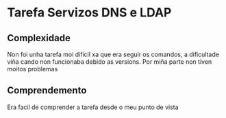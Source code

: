 
# Tarefa Servizos DNS e LDAP




## Complexidade

Non foi unha tarefa moi dificil xa que era seguir os comandos, a dificultade viña cando non funcionaba debido as versions. Por miña parte non tiven moitos problemas


## Comprendemento

Era facil de comprender a tarefa desde o meu punto de vista

